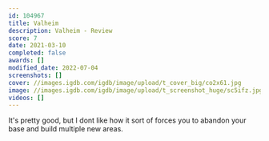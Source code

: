```yaml
---
id: 104967
title: Valheim
description: Valheim - Review
score: 7
date: 2021-03-10
completed: false
awards: []
modified_date: 2022-07-04
screenshots: []
cover: //images.igdb.com/igdb/image/upload/t_cover_big/co2x61.jpg
image: //images.igdb.com/igdb/image/upload/t_screenshot_huge/sc5ifz.jpg
videos: []
---
```

It's pretty good, but I dont like how it sort of forces you to abandon your base and build multiple new areas.